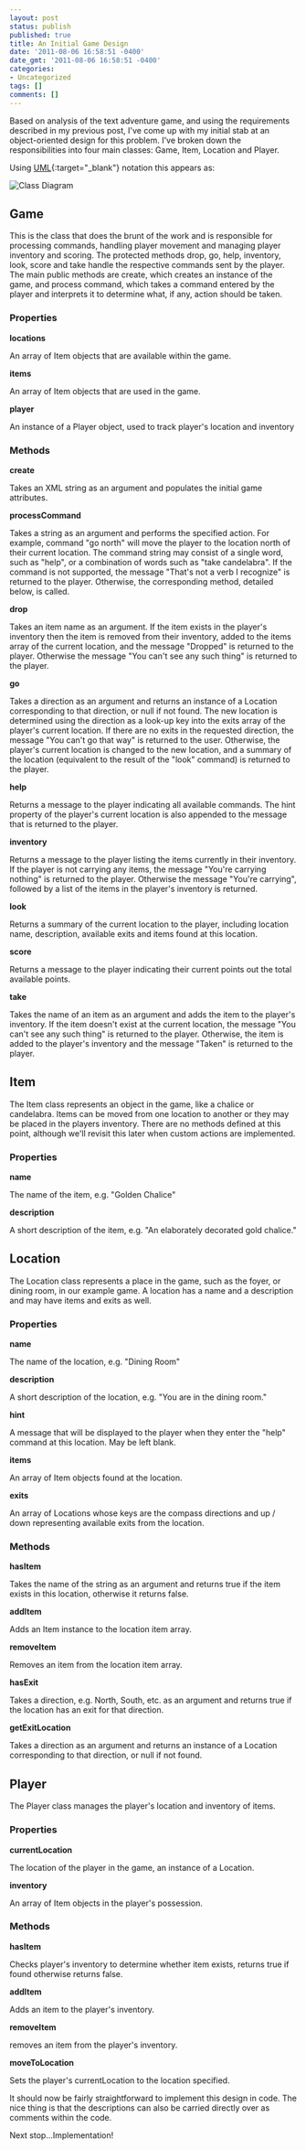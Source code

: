 ```yaml
---
layout: post
status: publish
published: true
title: An Initial Game Design
date: '2011-08-06 16:58:51 -0400'
date_gmt: '2011-08-06 16:58:51 -0400'
categories:
- Uncategorized
tags: []
comments: []
---
```

Based on analysis of the text adventure game, and using the requirements described in my previous post, I've come up with my initial stab at an object-oriented design for this problem. I've broken down the responsibilities into four main classes: Game, Item, Location and Player.

Using [UML](https://en.wikipedia.org/wiki/Class_diagram "UML Class Diagram"){:target="_blank"} notation this appears as:

![Class Diagram](/images/posts/2011/08/Class-Diagram2.jpg "Class Diagram")

Game
----

This is the class that does the brunt of the work and is responsible for processing commands, handling player movement and managing player inventory and scoring. The protected methods drop, go, help, inventory, look, score and take handle the respective commands sent by the player. The main public methods are create, which creates an instance of the game, and process command, which takes a command entered by the player and interprets it to determine what, if any, action should be taken.

### Properties

**locations**

An array of Item objects that are available within the game.

**items**

An array of Item objects that are used in the game.

**player**

An instance of a Player object, used to track player's location and inventory

### Methods

**create**

Takes an XML string as an argument and populates the initial game attributes.

**processCommand**

Takes a string as an argument and performs the specified action. For example, command "go north" will move the player to the location north of their current location. The command string may consist of a single word, such as "help", or a combination of words such as "take candelabra". If the command is not supported, the message "That's not a verb I recognize" is returned to the player. Otherwise, the corresponding method, detailed below, is called.

**drop**

Takes an item name as an argument. If the item exists in the player's inventory then the item is removed from their inventory, added to the items array of the current location, and the message "Dropped" is returned to the player. Otherwise the message "You can't see any such thing" is returned to the player.

**go**

Takes a direction as an argument and returns an instance of a Location corresponding to that direction, or null if not found. The new location is determined using the direction as a look-up key into the exits array of the player's current location. If there are no exits in the requested direction, the message "You can't go that way" is returned to the user. Otherwise, the player's current location is changed to the new location, and a summary of the location (equivalent to the result of the "look" command) is returned to the player.

**help**

Returns a message to the player indicating all available commands. The hint property of the player's current location is also appended to the message that is returned to the player.

**inventory**

Returns a message to the player listing the items currently in their inventory. If the player is not carrying any items, the message "You're carrying nothing" is returned to the player. Otherwise the message "You're carrying", followed by a list of the items in the player's inventory is returned.

**look**

Returns a summary of the current location to the player, including location name, description, available exits and items found at this location.

**score**

Returns a message to the player indicating their current points out the total available points.

**take**

Takes the name of an item as an argument and adds the item to the player's inventory. If the item doesn't exist at the current location, the message "You can't see any such thing" is returned to the player. Otherwise, the item is added to the player's inventory and the message "Taken" is returned to the player.

Item
----

The Item class represents an object in the game, like a chalice or candelabra. Items can be moved from one location to another or they may be placed in the players inventory. There are no methods defined at this point, although we'll revisit this later when custom actions are implemented.

### Properties

**name**

The name of the item, e.g. "Golden Chalice"

**description**

A short description of the item, e.g. "An elaborately decorated gold chalice."

Location
--------

The Location class represents a place in the game, such as the foyer, or dining room, in our example game. A location has a name and a description and may have items and exits as well.

### Properties

**name**

The name of the location, e.g. "Dining Room"

**description**

A short description of the location, e.g. "You are in the dining room."

**hint**

A message that will be displayed to the player when they enter the "help" command at this location. May be left blank.

**items**

An array of Item objects found at the location.

**exits**

An array of Locations whose keys are the compass directions and up / down representing available exits from the location.

### Methods

**hasItem**

Takes the name of the string as an argument and returns true if the item exists in this location, otherwise it returns false.

**addItem**

Adds an Item instance to the location item array.

**removeItem**

Removes an item from the location item array.

**hasExit**

Takes a direction, e.g. North, South, etc. as an argument and returns true if the location has an exit for that direction.

**getExitLocation**

Takes a direction as an argument and returns an instance of a Location corresponding to that direction, or null if not found.

Player
------

The Player class manages the player's location and inventory of items.

### Properties

**currentLocation**

The location of the player in the game, an instance of a Location.

**inventory**

An array of Item objects in the player's possession.

### Methods

**hasItem**

Checks player's inventory to determine whether item exists, returns true if found otherwise returns false.

**addItem**

Adds an item to the player's inventory.

**removeItem**

removes an item from the player's inventory.

**moveToLocation**

Sets the player's currentLocation to the location specified.

It should now be fairly straightforward to implement this design in code. The nice thing is that the descriptions can also be carried directly over as comments within the code.

Next stop...Implementation!
